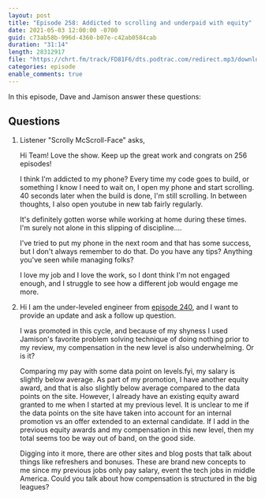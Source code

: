 ```yaml
---
layout: post
title: "Episode 258: Addicted to scrolling and underpaid with equity"
date: 2021-05-03 12:00:00 -0700
guid: c73ab58b-996d-4360-b07e-c42ab0584cab
duration: "31:14"
length: 28312917
file: "https://chrt.fm/track/FD81F6/dts.podtrac.com/redirect.mp3/download.softskills.audio/sse-258.mp3"
categories: episode
enable_comments: true
---
```


In this episode, Dave and Jamison answer these questions:

## Questions

1. Listener "Scrolly McScroll-Face" asks,
   
   Hi Team! Love the show. Keep up the great work and congrats on 256 episodes!
   
   I think I'm addicted to my phone? Every time my code goes to build, or something I know I need to wait on, I open my phone and start scrolling. 40 seconds later when the build is done, I'm still scrolling. In between thoughts, I also open youtube in new tab fairly regularly.
   
   
   It's definitely gotten worse while working at home during these times. I'm surely not alone in this slipping of discipline....
   
   
   I've tried to put my phone in the next room and that has some success, but I don't always remember to do that. Do you have any tips? Anything you've seen while managing folks?
   
   I love my job and I love the work, so I dont think I'm not engaged enough, and I struggle to see how a different job would engage me more.


2. Hi I am the under-leveled engineer from <a href="https://softskills.audio/2020/12/14/episode-240-under-leveled-in-the-big-leagues-and-pushing-back/">episode 240</a>, and I want to provide an update and ask a follow up question.
   
   I was promoted in this cycle, and because of my shyness I used Jamison's favorite problem solving technique of doing nothing prior to my review, my compensation in the new level is also underwhelming. Or is it?
   
   Comparing my pay with some data point on levels.fyi, my salary is slightly below average. As part of my promotion, I have another equity award, and that is also slightly below average compared to the data points on the site. However, I already have an existing equity award granted to me when I started at my previous level. It is unclear to me if the data points on the site have taken into account for an internal promotion vs an offer extended to an external candidate. If I add in the previous equity awards and my compensation in this new level, then my total seems too be way out of band, on the good side.
   
   Digging into it more, there are other sites and blog posts that talk about things like refreshers and bonuses. These are brand new concepts to me since my previous jobs only pay salary, event the tech jobs in middle America. Could you talk about how compensation is structured in the big leagues?
